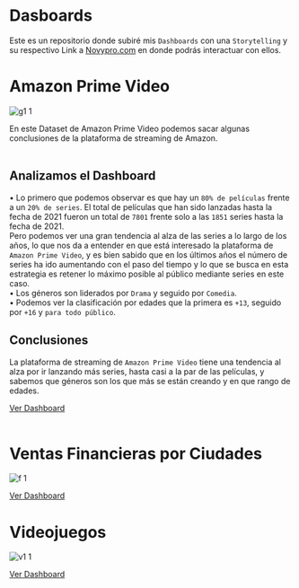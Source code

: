 # Dasboards
Este es un repositorio donde subiré mis `Dashboards` con una `Storytelling` y su respectivo Link a [Novypro.com](https://www.novypro.com/profile_projects/nikidevelop) en donde podrás interactuar con ellos.

# Amazon Prime Video

![g1 1](https://github.com/NikiDevelop/Dasboards/assets/105102619/0dfad02a-7cc1-4044-978d-2926238781a2)

En este Dataset de Amazon Prime Video podemos sacar algunas conclusiones de la plataforma de streaming de Amazon. <br> <br> 
## Analizamos el Dashboard
• Lo primero que podemos observar es que hay un `80% de películas` frente a un `20% de series`. El total de películas que han sido lanzadas hasta la fecha de 2021 fueron un total de `7801` frente solo a las `1851` series hasta la fecha de 2021. <br>
Pero podemos ver una gran tendencia al alza de las series a lo largo de los años, lo que nos da a entender en que está interesado la plataforma de `Amazon Prime Video`, y es bien sabido que en los últimos años el número de series ha ido aumentando con el paso del tiempo y lo que se busca en esta estrategia es retener lo máximo posible al público mediante series en este caso.  <br>
• Los géneros son liderados por `Drama` y seguido por `Comedia`. <br>
• Podemos ver la clasificación por edades que la primera es `+13`, seguido por `+16` y `para todo público`. <br>
## Conclusiones
La plataforma de streaming de `Amazon Prime Video` tiene una tendencia al alza por ir lanzando más series, hasta casi a la par de las películas, y sabemos que géneros son los que más se están creando y en que rango de edades.


[Ver Dashboard](https://www.novypro.com/project/amazon-prime-video--1) 
<br> <br> 

# Ventas Financieras por Ciudades

![f 1](https://github.com/NikiDevelop/Dasboards/assets/105102619/83a44b95-9462-497e-b358-9f9bad5af76d)

[Ver Dashboard](https://www.novypro.com/project/ventas-por-categor%C3%ADa-por-ciudades)

# Videojuegos

![v1 1](https://github.com/NikiDevelop/Dasboards/assets/105102619/80fc8ad2-f3a9-4d70-bd45-8ec170460971)

[Ver Dashboard](https://www.novypro.com/project/ventas-de-videojuegos-1)
